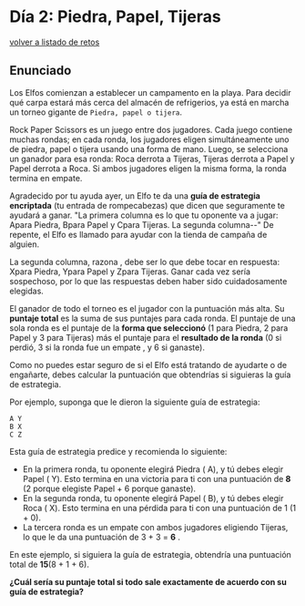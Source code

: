 
# Día 2: Piedra, Papel, Tijeras
[volver a listado de retos](./../../README.md)

## Enunciado

Los Elfos comienzan a establecer un campamento en la playa. Para decidir qué carpa estará más cerca del almacén de refrigerios, ya está en marcha un torneo gigante de `Piedra, papel o tijera`.

Rock Paper Scissors es un juego entre dos jugadores. Cada juego contiene muchas rondas; en cada ronda, los jugadores eligen simultáneamente uno de piedra, papel o tijera usando una forma de mano. Luego, se selecciona un ganador para esa ronda: Roca derrota a Tijeras, Tijeras derrota a Papel y Papel derrota a Roca. Si ambos jugadores eligen la misma forma, la ronda termina en empate.

Agradecido por tu ayuda ayer, un Elfo te da una **guía de estrategia encriptada** (tu entrada de rompecabezas) que dicen que seguramente te ayudará a ganar. "La primera columna es lo que tu oponente va a jugar: Apara Piedra, Bpara Papel y Cpara Tijeras. La segunda columna--" De repente, el Elfo es llamado para ayudar con la tienda de campaña de alguien.

La segunda columna, razona , debe ser lo que debe tocar en respuesta: Xpara Piedra, Ypara Papel y Zpara Tijeras. Ganar cada vez sería sospechoso, por lo que las respuestas deben haber sido cuidadosamente elegidas.

El ganador de todo el torneo es el jugador con la puntuación más alta. Su **puntaje total** es la suma de sus puntajes para cada ronda. El puntaje de una sola ronda es el puntaje de la **forma que seleccionó** (1 para Piedra, 2 para Papel y 3 para Tijeras) más el puntaje para el **resultado de la ronda** (0 si perdió, 3 si la ronda fue un empate , y 6 si ganaste).

Como no puedes estar seguro de si el Elfo está tratando de ayudarte o de engañarte, debes calcular la puntuación que obtendrías si siguieras la guía de estrategia.

Por ejemplo, suponga que le dieron la siguiente guía de estrategia:

```
A Y
B X
C Z
```

Esta guía de estrategia predice y recomienda lo siguiente:

  - En la primera ronda, tu oponente elegirá Piedra ( A), y tú debes elegir Papel ( Y). Esto termina en una victoria para ti con una puntuación de **8** (2 porque elegiste Papel + 6 porque ganaste).
  - En la segunda ronda, tu oponente elegirá Papel ( B), y tú debes elegir Roca ( X). Esto termina en una pérdida para ti con una puntuación de 1 (1 + 0).
  - La tercera ronda es un empate con ambos jugadores eligiendo Tijeras, lo que le da una puntuación de 3 + 3 = **6** .

En este ejemplo, si siguiera la guía de estrategia, obtendría una puntuación total de **15**(8 + 1 + 6).

**¿Cuál sería su puntaje total si todo sale exactamente de acuerdo con su guía de estrategia?**